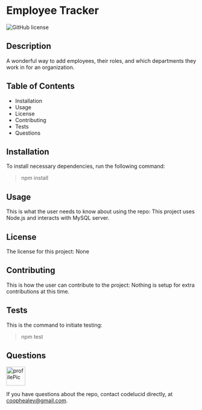 
# Employee Tracker  

![GitHub license](https://img.shields.io/badge/license-None-brightgreen)

## Description  

A wonderful way to add employees, their roles, and which departments they work in for an organization.   

## Table of Contents
- Installation 
- Usage
- License
- Contributing
- Tests
- Questions  

## Installation  

To install necessary dependencies, run the following command:
>npm install  

## Usage  

This is what the user needs to know about using the repo:
This project uses Node.js and interacts with MySQL server.  

## License  

The license for this project:
None  

## Contributing  

This is how the user can contribute to the project:
Nothing is setup for extra contributions at this time.  

## Tests  

This is the command to initiate testing:
>npm test  

## Questions  


<img src="https://avatars3.githubusercontent.com/u/11791361?v=4.png" alt="profilePic" title="profilePic" width="50" />

If you have questions about the repo, contact codelucid directly, at coophealey@gmail.com.
